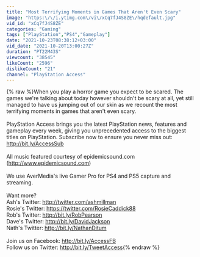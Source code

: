 ```yaml
---
title: "Most Terrifying Moments in Games That Aren't Even Scary"
image: "https:\/\/i.ytimg.com\/vi\/xCq7fJ4S8ZE\/hqdefault.jpg"
vid_id: "xCq7fJ4S8ZE"
categories: "Gaming"
tags: ["PlayStation","PS4","Gameplay"]
date: "2021-10-23T08:38:12+03:00"
vid_date: "2021-10-20T13:00:27Z"
duration: "PT22M43S"
viewcount: "38545"
likeCount: "2596"
dislikeCount: "21"
channel: "PlayStation Access"
---
```

{% raw %}When you play a horror game you expect to be scared. The games we're talking about today however shouldn't be scary at all, yet still managed to have us jumping out of our skin as we recount the most terrifying moments in games that aren't even scary. <br /><br />PlayStation Access brings you the latest PlayStation news, features and gameplay every week, giving you unprecedented access to the biggest titles on PlayStation. Subscribe now to ensure you never miss out: <a rel="nofollow" target="blank" href="http://bit.ly/AccessSub">http://bit.ly/AccessSub</a><br /><br />All music featured courtesy of epidemicsound.com (<a rel="nofollow" target="blank" href="http://www.epidemicsound.com)">http://www.epidemicsound.com)</a><br /><br />We use AverMedia's live Gamer Pro for PS4 and PS5 capture and streaming. <br /><br />Want more?<br />Ash's Twitter: <a rel="nofollow" target="blank" href="http://twitter.com/ashmillman">http://twitter.com/ashmillman</a><br />Rosie's Twitter: <a rel="nofollow" target="blank" href="https://twitter.com/RosieCaddick88">https://twitter.com/RosieCaddick88</a><br />Rob's Twitter:    <a rel="nofollow" target="blank" href="http://bit.ly/RobPearson">http://bit.ly/RobPearson</a><br />Dave's Twitter:  <a rel="nofollow" target="blank" href="http://bit.ly/DavidJackson">http://bit.ly/DavidJackson</a><br />Nath's Twitter:  <a rel="nofollow" target="blank" href="http://bit.ly/NathanDitum">http://bit.ly/NathanDitum</a><br /><br />Join us on Facebook: <a rel="nofollow" target="blank" href="http://bit.ly/AccessFB">http://bit.ly/AccessFB</a><br />Follow us on Twitter: <a rel="nofollow" target="blank" href="http://bit.ly/TweetAccess">http://bit.ly/TweetAccess</a>{% endraw %}
